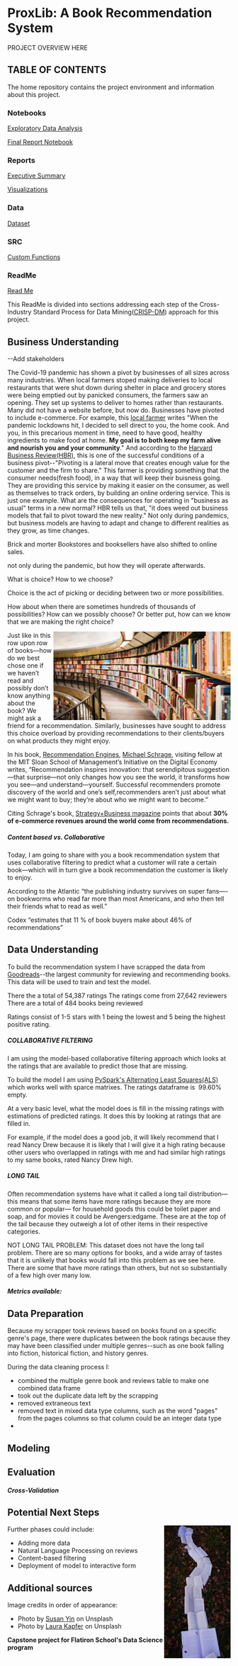 # ProxLib: A Book Recommendation System
 PROJECT OVERVIEW HERE

## TABLE OF CONTENTS

The home repository contains the project environment and information about this project.

### Notebooks

[Exploratory Data Analysis](notebooks/exploratory) 

[Final Report Notebook](notebooks/finanl)

### Reports
[Executive Summary](reports/presentation)

[Visualizations](reports/visualizations)

### Data

[Dataset](data)

### SRC

[Custom Functions](src)

### ReadMe

[Read Me](README.md)


This ReadMe is divided into sections addressing each step of the Cross-Industry Standard Process for Data Mining([CRISP-DM](https://en.wikipedia.org/wiki/Cross-industry_standard_process_for_data_mining)) approach for this project.

## Business Understanding 
--Add stakeholders

The Covid-19 pandemic has shown a pivot by businesses of all sizes across many industries. When local farmers stoped making deliveries to local restaurants that were shut down during shelter in place and grocery stores were being emptied out by panicked consumers, the farmers saw an opening. They set up systems to deliver to homes rather than restaurants. Many did not have a website before, but now do. Businesses have pivoted to include e-commerce. For example, this [local farmer](https://martinsfarmtotable.com/about/) writes "When the pandemic lockdowns hit, I decided to sell direct to you, the home cook. And you, in this precarious moment in time, need to have good, healthy ingredients to make food at home. **My goal is to both keep my farm alive and nourish you and your community**."  And according to the [Harvard Business Review(HBR)](https://hbr.org/2020/07/how-businesses-have-successfully-pivoted-during-the-pandemic), this is one of the successful conditions of a business pivot--"Pivoting is a lateral move that creates enough value for the customer and the firm to share." This farmer is providing something that the consumer needs(fresh food), in a way that will keep their buisness going. They are providing this service by making it easier on the consumer, as well as themselves to track orders, by building an online ordering service. This is just one example.  What are the consequences for operating in "business as usual" terms in a new normal?  HBR tells us that, "it does weed out business models that fail to pivot toward the new reality." Not only during pandemics, but business models are having to adapt and change to different realities as they grow, as time changes.

Brick and morter Bookstores and booksellers have also shifted to online sales. 

not only during the pandemic, but how they will operate afterwards. 



What is choice? How to we choose?

Choice is the act of picking or deciding between two or more possibilities. 

How about when there are sometimes hundreds of thousands of possibilities? How can we possibly choose? Or better put, how can we know that we are making the right choice?

<img align= "right" src="https://github.com/angelicacodes/book_recommendation/blob/main/reports/Visualizations/susan-yin-2JIvboGLeho-unsplash.jpg" width="400" height="200">

Just like in this row upon row of books—how do we best chose one if we haven’t read and possibly don’t know anything about the book? We might ask a friend for a recommendation. Similarly, businesses have sought to address this choice overload by providing recommendations to their clients/buyers on what products they might enjoy. 

In his book, [Recommendation Engines](https://mitpress.mit.edu/books/recommendation-engines), [Michael Schrage](http://ide.mit.edu/about-us/people/michael-schrage), visiting fellow at the MIT Sloan School of Management’s Initiative on the Digital Economy writes, “Recommendation inspires innovation: that serendipitous suggestion—that surprise—not only changes how you see the world, it transforms how you see—and understand—yourself. Successful recommenders promote discovery of the world and one’s self,recommenders aren’t just about what we might want to buy; they’re about who we might want to become.” 

Citing Schrage's book, [Strategy+Business magazine](https://www.strategy-business.com/article/What-people-like-you-like?gko=d2e94) points that about **30% of e-commerce revenues around the world come from recommendations.**  



##### Content based vs. Collaborative

Today, I am going to share with you a book recommendation system that uses collaborative filtering to predict what a customer will rate a certain book—which will in turn give a book recommendation the customer is likely to enjoy. 

According to the Atlantic “the publishing industry survives on super fans—-on bookworms who read far more than most Americans, and who then tell their friends what to read as well.”

Codex “estimates that 11 % of book buyers make about 46% of recommendations” 



## Data Understanding

To build the recommendation system I have scrapped the data from [Goodreads](https://www.goodreads.com/)--the largest community for reviewing and recommending books. This data will be used to train and test the model.

There the a total of 54,387 ratings
The ratings come from 27,642 reviewers
There are a total of 484 books being reviewed

Ratings consist of 1-5 stars with 1 being the lowest and 5 being the highest positive rating. 

##### COLLABORATIVE FILTERING

I am using the model-based collaborative filtering approach which looks at the ratings that are available to predict those that are missing.

To build the model I am using [PySpark's Alternating Least Squares(ALS)](https://spark.apache.org/docs/2.2.0/ml-collaborative-filtering.html) which works well with sparce matrixes. The ratings dataframe is  99.60% empty.


At a very basic level, what the model does is fill in the missing ratings with estimations of predicted ratings. It does this by looking at ratings that are filled in.

For example, if the model does a good job, it will likely recommend that I read Nancy Drew because it is likely that I will give it a high rating because other users who overlapped in ratings with me and had similar high ratings to my same books, rated Nancy Drew high.  


##### LONG TAIL

Often recommendation systems have what it called a long tail distribution— this means that some items have more ratings because they are more common or popular— for household goods this could be toilet paper and soap, and for movies it could be Avengers:edgame. These are at the top of the tail because they outweigh a lot of other items in their respective categories.

NOT LONG TAIL PROBLEM:
This dataset does not have the long tail problem.  There are so many options for books, and a wide array of tastes that it is unlikely that books would fall into this problem as we see here. There are some that have more ratings than others, but not so substantially of a few high over many low.

##### Metrics available:



## Data Preparation


Because my scrapper took reviews based on books found on a specific genre's page, there were duplicates between the book ratings because they may have been classified under multiple genres--such as one book falling into fiction, historical fiction, and history genres.

During the data cleaning process I:
- combined the multiple genre book and reviews table to make one combined data frame
- took out the duplicate data left by the scrapping
- removed extraneous text
- removed text in mixed data type columns, such as the word "pages" from the pages columns so that column could be an integer data type
- 



## Modeling





## Evaluation

##### Cross-Validation


## Potential Next Steps

<img align= "right" src="https://github.com/angelicacodes/book_recommendation/blob/28bd65dbd927984b7a69eb39f38729856d312e68/reports/Visualizations/laura-kapfer-hmCMUZKLxa4-unsplash.jpg" width="150" height="300">

Further phases could include:
- Adding more data
- Natural Language Processing on reviews
- Content-based filtering 
- Deployment of model to interactive form 


## Additional sources

Image credits in order of appearance:
- Photo by [Susan Yin](https://unsplash.com/@syinq?utm_source=unsplash&utm_medium=referral&utm_content=creditCopyText) on Unsplash
- Photo by [Laura Kapfer](https://unsplash.com/@kapfii?utm_source=unsplash&utm_medium=referral&utm_content=creditCopyText) on Unsplash





**Capstone project for Flatiron School's Data Science program**
